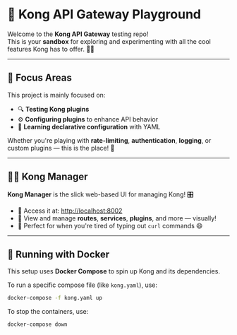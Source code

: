 # 🦍 Kong API Gateway Playground

Welcome to the **Kong API Gateway** testing repo!  
This is your **sandbox** for exploring and experimenting with all the cool features Kong has to offer. 🧪🚀

---

## 🔌 Focus Areas

This project is mainly focused on:

- 🔍 **Testing Kong plugins**
- ⚙️ **Configuring plugins** to enhance API behavior
- 🧱 **Learning declarative configuration** with YAML

Whether you're playing with **rate-limiting**, **authentication**, **logging**, or custom plugins — this is the place! 🎯

---

## 🧑‍💻 Kong Manager

**Kong Manager** is the slick web-based UI for managing Kong! 🎛️

- 📍 Access it at: [http://localhost:8002](http://localhost:8002)
- 🧭 View and manage **routes**, **services**, **plugins**, and more — visually!
- 🧘 Perfect for when you're tired of typing out `curl` commands 😄

---

## 🐳 Running with Docker

This setup uses **Docker Compose** to spin up Kong and its dependencies.

To run a specific compose file (like `kong.yaml`), use:

```bash
docker-compose -f kong.yaml up
```

To stop the containers, use:

```bash
docker-compose down
```